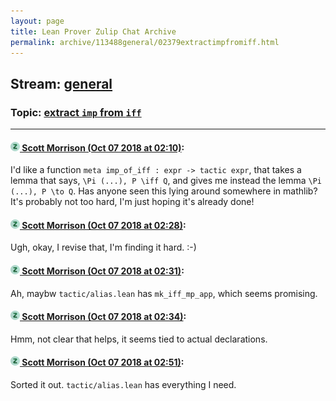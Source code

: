 ```yaml
---
layout: page
title: Lean Prover Zulip Chat Archive 
permalink: archive/113488general/02379extractimpfromiff.html
---
```


## Stream: [general](index.html)
### Topic: [extract `imp` from `iff`](02379extractimpfromiff.html)

---

#### [![Click to go to Zulip](../../assets/img/zulip2.png) Scott Morrison (Oct 07 2018 at 02:10)](https://leanprover.zulipchat.com/#narrow/stream/113488-general/topic/extract%20%60imp%60%20from%20%60iff%60/near/135330842):
I'd like a function `meta imp_of_iff : expr -> tactic expr`, that takes a lemma that says, `\Pi (...), P \iff Q`, and gives me instead the lemma `\Pi (...), P \to Q`. Has anyone seen this lying around somewhere in mathlib? It's probably not too hard, I'm just hoping it's already done!

#### [![Click to go to Zulip](../../assets/img/zulip2.png) Scott Morrison (Oct 07 2018 at 02:28)](https://leanprover.zulipchat.com/#narrow/stream/113488-general/topic/extract%20%60imp%60%20from%20%60iff%60/near/135331375):
Ugh, okay, I revise that, I'm finding it hard. :-)

#### [![Click to go to Zulip](../../assets/img/zulip2.png) Scott Morrison (Oct 07 2018 at 02:31)](https://leanprover.zulipchat.com/#narrow/stream/113488-general/topic/extract%20%60imp%60%20from%20%60iff%60/near/135331435):
Ah, maybw `tactic/alias.lean` has `mk_iff_mp_app`, which seems promising.

#### [![Click to go to Zulip](../../assets/img/zulip2.png) Scott Morrison (Oct 07 2018 at 02:34)](https://leanprover.zulipchat.com/#narrow/stream/113488-general/topic/extract%20%60imp%60%20from%20%60iff%60/near/135331537):
Hmm, not clear that helps, it seems tied to actual declarations.

#### [![Click to go to Zulip](../../assets/img/zulip2.png) Scott Morrison (Oct 07 2018 at 02:51)](https://leanprover.zulipchat.com/#narrow/stream/113488-general/topic/extract%20%60imp%60%20from%20%60iff%60/near/135331975):
Sorted it out. `tactic/alias.lean` has everything I need.


